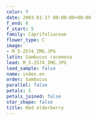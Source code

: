 ```yaml
---
color: Y
date: 2003-01-17 00:00:00+00:00
f_end: 6
f_start: 5
family: Caprifoliaceae
flower_type: C
image:
- M_5-2574_IMG.JPG
latin: Sambucus racemosa
lead: M_5-2574_IMG.JPG
lead_sample: false
name: index.en
order: Sambucus
parallel: false
petals: 5
petals_joined: false
star_shape: false
title: Red elderberry
---
```

